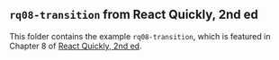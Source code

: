 ## `rq08-transition` from React Quickly, 2nd ed

This folder contains the example `rq08-transition`, which is featured in Chapter 8 of [React Quickly, 2nd ed](https://reactquickly.dev).
